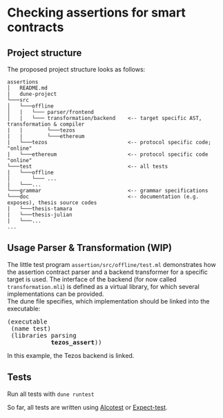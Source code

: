 # Checking assertions for smart contracts

## Project structure
The proposed project structure looks as follows:

```
assertions
│   README.md
|   dune-project
└───src
│   └───offline
│   |   └─── parser/frontend
│   |   └─── transformation/backend    <-- target specific AST, transformation & compiler
|   |        └───tezos
|   |        └───ethereum
|   └───tezos                          <-- protocol specific code; "online"
|   └───ethereum                       <-- protocol specific code "online"
└───test                               <-- all tests
|   └───offline
│       └─── ...
|   └───...
└───grammar                            <-- grammar specifications
└───doc                                <-- documentation (e.g. exposes), thesis source codes
|   └───thesis-tamara
|   └───thesis-julian
|   └───...
...
```
## Usage Parser & Transformation (WIP)
The little test program ```assertion/src/offline/test.ml``` demonstrates how the assertion contract parser and a backend transformer for a specific target is used.
The interface of the backend (for now called ```transformation.mli```) is defined as a virtual library, for which several implementations can be provided.  
The dune file specifies, which implementation should be linked into the executable:

<pre>
(executable
 (name test)
 (libraries parsing
            <b>tezos_assert</b>))
</pre>
In this example, the Tezos backend is linked.

## Tests
Run all tests with
```dune runtest```

So far, all tests are written using [Alcotest](https://github.com/mirage/alcotest) or [Expect-test](https://github.com/janestreet/ppx_expect).
